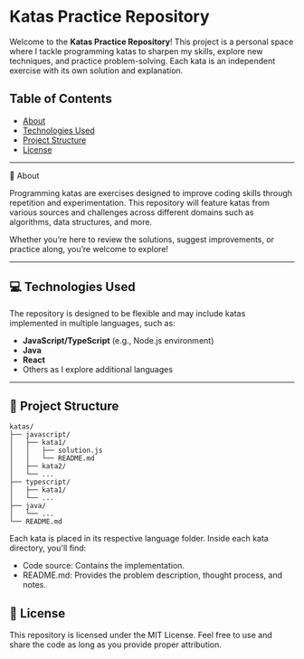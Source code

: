 # Katas Practice Repository

Welcome to the **Katas Practice Repository**! This project is a personal space where I tackle programming katas to sharpen my skills, explore new techniques, and practice problem-solving. Each kata is an independent exercise with its own solution and explanation.

## Table of Contents

- [About](#about)
- [Technologies Used](#technologies-used)
- [Project Structure](#project-structure)
- [License](#license)

---

📖 About

Programming katas are exercises designed to improve coding skills through repetition and experimentation. This repository will feature katas from various sources and challenges across different domains such as algorithms, data structures, and more.

Whether you’re here to review the solutions, suggest improvements, or practice along, you’re welcome to explore!

---

## 💻 Technologies Used

The repository is designed to be flexible and may include katas implemented in multiple languages, such as:

- **JavaScript/TypeScript** (e.g., Node.js environment)
- **Java**
- **React**
- Others as I explore additional languages

---

## 📂 Project Structure

```plaintext
katas/
├── javascript/
│   ├── kata1/
│   │   ├── solution.js
│   │   └── README.md
│   ├── kata2/
│   └── ...
├── typescript/
│   ├── kata1/
│   └── ...
├── java/
│   └── ...
└── README.md
```

Each kata is placed in its respective language folder.
Inside each kata directory, you'll find:

- Code source: Contains the implementation.
- README.md: Provides the problem description, thought process, and notes.

## 📄 License

This repository is licensed under the MIT License. Feel free to use and share the code as long as you provide proper attribution.
